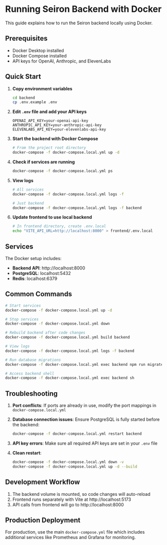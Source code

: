 # Running Seiron Backend with Docker

This guide explains how to run the Seiron backend locally using Docker.

## Prerequisites

- Docker Desktop installed
- Docker Compose installed
- API keys for OpenAI, Anthropic, and ElevenLabs

## Quick Start

1. **Copy environment variables**
   ```bash
   cd backend
   cp .env.example .env
   ```

2. **Edit `.env` file and add your API keys**
   ```
   OPENAI_API_KEY=your-openai-api-key
   ANTHROPIC_API_KEY=your-anthropic-api-key
   ELEVENLABS_API_KEY=your-elevenlabs-api-key
   ```

3. **Start the backend with Docker Compose**
   ```bash
   # From the project root directory
   docker-compose -f docker-compose.local.yml up -d
   ```

4. **Check if services are running**
   ```bash
   docker-compose -f docker-compose.local.yml ps
   ```

5. **View logs**
   ```bash
   # All services
   docker-compose -f docker-compose.local.yml logs -f

   # Just backend
   docker-compose -f docker-compose.local.yml logs -f backend
   ```

6. **Update frontend to use local backend**
   ```bash
   # In frontend directory, create .env.local
   echo "VITE_API_URL=http://localhost:8000" > frontend/.env.local
   ```

## Services

The Docker setup includes:

- **Backend API**: http://localhost:8000
- **PostgreSQL**: localhost:5432
- **Redis**: localhost:6379

## Common Commands

```bash
# Start services
docker-compose -f docker-compose.local.yml up -d

# Stop services
docker-compose -f docker-compose.local.yml down

# Rebuild backend after code changes
docker-compose -f docker-compose.local.yml build backend

# View logs
docker-compose -f docker-compose.local.yml logs -f backend

# Run database migrations
docker-compose -f docker-compose.local.yml exec backend npm run migrate

# Access backend shell
docker-compose -f docker-compose.local.yml exec backend sh
```

## Troubleshooting

1. **Port conflicts**: If ports are already in use, modify the port mappings in `docker-compose.local.yml`

2. **Database connection issues**: Ensure PostgreSQL is fully started before the backend:
   ```bash
   docker-compose -f docker-compose.local.yml restart backend
   ```

3. **API key errors**: Make sure all required API keys are set in your `.env` file

4. **Clean restart**:
   ```bash
   docker-compose -f docker-compose.local.yml down -v
   docker-compose -f docker-compose.local.yml up -d --build
   ```

## Development Workflow

1. The backend volume is mounted, so code changes will auto-reload
2. Frontend runs separately with Vite at http://localhost:5173
3. API calls from frontend will go to http://localhost:8000

## Production Deployment

For production, use the main `docker-compose.yml` file which includes additional services like Prometheus and Grafana for monitoring.